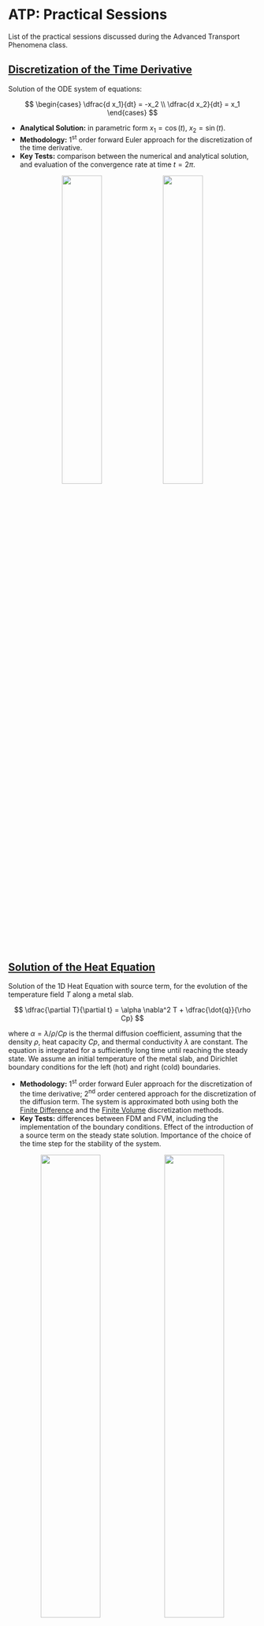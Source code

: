 # ATP: Practical Sessions

List of the practical sessions discussed during the Advanced Transport Phenomena class.

## [Discretization of the Time Derivative](ps1)

Solution of the ODE system of equations:

$$
\begin{cases}
  \dfrac{d x_1}{dt} = -x_2 \\
  \dfrac{d x_2}{dt} = x_1
\end{cases}
$$

* **Analytical Solution:** in parametric form $x_1 = \cos(t)$, $x_2 = \sin(t)$.
* **Methodology:** 1<sup>st</sup> order forward Euler approach for the discretization of the time derivative.
* **Key Tests:** comparison between the numerical and analytical solution, and evaluation of the convergence rate at time $t = 2\pi$.

<p align="middle" >
  <img src="doc/ps1-plots.png" width="40%" /> 
  <img src="doc/ps1-errors.png" width="40%" />
</p>

## [Solution of the Heat Equation](ps2)

Solution of the 1D Heat Equation with source term, for the evolution of the temperature field $T$ along a metal slab.

$$
  \dfrac{\partial T}{\partial t} = \alpha \nabla^2 T + \dfrac{\dot{q}}{\rho Cp}
$$

where $\alpha = \lambda/\rho/Cp$ is the thermal diffusion coefficient, assuming that the density $\rho$, heat capacity $Cp$, and thermal conductivity $\lambda$ are constant. The equation is integrated for a sufficiently long time until reaching the steady state. We assume an initial temperature of the metal slab, and Dirichlet boundary conditions for the left (hot) and right (cold) boundaries.

* **Methodology:** 1<sup>st</sup> order forward Euler approach for the discretization of the time derivative; 2<sup>nd</sup> order centered approach for the discretization of the diffusion term. The system is approximated both using both the [Finite Difference](ps2/diffusioneq_1D_FDM_explicit.m) and the [Finite Volume](ps2/diffusioneq_1D_FVM_explicit.m) discretization methods.
* **Key Tests:** differences between FDM and FVM, including the implementation of the boundary conditions. Effect of the introduction of a source term on the steady state solution. Importance of the choice of the time step for the stability of the system.

<p align="middle" >
  <img src="doc/ps2-heatequation.gif" width="49%" /> 
  <img src="doc/ps2-heatequation-sources.gif" width="49%" />
</p>

## [Solution of a Benchmark Advection-Diffusion Equation](ps3)

Solution of the 1D Advection-Diffusion equation for the transport of a sine wave.

$$
  \dfrac{\partial f}{\partial t} + \mathbf{u}\cdot\nabla f = \Gamma \nabla^2 f
$$

where the velocity field $\mathbf{u}$ and the diffusion coefficient $\Gamma$ are constant and uniform. The problem is initialized to the analytical solution, and periodic boundary conditions are used.

* **Analytical Solution:** $f(x,t) = A \sin(2\pi k (x - \mathbf{u}t)) e^{-4\pi^2k^2\Gamma t}$, where $A$ is the amplitude, while $k$ is the wave number.
* **Methodology:** 1<sup>st</sup> order forward Euler approach for the discretization of the time derivative. Comparison of 1<sup>st</sup> order and 2<sup>nd</sup> order approaches for the discretization of the convective term: BDS and CDS approximations for the finite difference case, Upwind and Centered approximations for the finite volume case. 2<sup>nd</sup> order centered approach for the discretization of the diffusion term.
* **Key Tests:** implementation of the problem using FDM and FVM, including the implementation of periodic boundary conditions. Testing the stability of the time discretization, and the behavior of the system at different velocity and diffusivity, with particular focus on pure convective conditions ($\Gamma = 0$).

<p align="middle" >
  <img src="doc/ps3-plots.gif" width="49%" /> 
</p>

## [Transport of a Discontinuity](ps4/advection_discontinuity_1D_FVM.m)

Solution of the 1D Advection equation:

$$
  \dfrac{\partial f}{\partial t} + \mathbf{u}\cdot\nabla f = 0
$$

for a step function $f$. In these conditions, the centered scheme leads to strong oscillations, while the upwind scheme leads to unphysical diffusion. We implement a possible solution to this problem.

* **Methodology:** 1<sup>st</sup> order forward Euler approach for the discretization of the time derivative. Comparison of 1<sup>st</sup> order upwind and 2<sup>nd</sup> order centered approaches for the discretization of the convective terms, in finite volumes. Implementation of flux limiters to switch between upwind and centered schemes depending on the local gradient of the function.
* **Key Tests:** comparison between centered, upwind, and flux limiter cases.

<p align="middle" >
  <img src="doc/ps4-discontinuity.gif" width="49%" /> 
</p>

## [Time implicit solution of Advection-Diffusion equations](ps4/implicit_advection_diffusion_1D_FVM.m)

Solution of the 1D Advection equation:

$$
  \dfrac{\partial f}{\partial t} + \mathbf{u}\cdot\nabla f = \Gamma\nabla^2 f
$$

intialized as a Gaussian function:

$$
  f(x) = \dfrac{1}{\sigma \sqrt{2\pi}} \exp\left(-\dfrac{(x - \mu)^2}{2\sigma^2}\right)
$$

using a Dirichlet boundary condition for the right side of the domain $f(x=0,t) = 0$ and a Neumann boundary condition for the right side $\nabla f|_{x=L} = 0$.

* **Methodology:** 1<sup>st</sup> order backward Euler approach for the discretization of the time derivative. 1<sup>st</sup> order upwind approach for the discretization of the convective terms, 2<sup>nd</sup> order centered approach for diffusion term, using the FVM.
* **Key Tests:** verify that the solution is stable regardless the time step, and analyze the different solutions at varying Peclet number.

<p align="middle" >
  <img src="doc/ps4-implicit.gif" width="49%" /> 
</p>

## [Iterative solution of Poisson Equations](ps5)

Solution of the 1D Poisson equation:

$$
  \nabla\cdot\left(\nabla f\right) = S
$$

where the the source term is constant and equal to 1, the left and right boundaries of the domain are prescribed with Dirichlet boundary conditions ($f_{left} = 0$, and $f_{right} = 1$).

* **Methodology:** Jacobi method, Gauss-Seidel, and Successive Over-Relaxation for the iterative solution of the problem. Discretization using the Finite Difference Method, using a centered 2<sup>nd</sup> order approach for the Laplacian operator.
* **Key Tests:** observe the different number of iterations required to reach convergence using Jacobi, Gauss-Seidel and the SOR methods (at different over-relaxation parameters $\beta$).

<div align="center">

| Method  | $\boldsymbol{\beta}$ | iterations |
| ------- | ------- |----------- |
| Jacobi  | -  | 4043 |
| Gauss-Seidel |  - | 1982 |
| Gauss-Seidel + SOR | $\beta = 1.5$  | 667 |
| Gauss-Seidel + SOR | $\beta = 1.7$  | 355 |
| Gauss-Seidel + SOR | $\beta = 1.9$  | 128 |
| Gauss-Seidel + SOR | $\beta = 1.95$ | 244 |

</div>

## [Lid Driven Cavity](ps6/lid_driven_cavity_2D_FVM.m)

Solve the incompressible Navier-Stokes equations:

$$
\dfrac{\partial \mathbf{u}}{\partial t} + \mathbf{u}\cdot\nabla\mathbf{u} = \nu\nabla^2\mathbf{u} - \dfrac{1}{\rho}\nabla p + \mathbf{a}
$$
$$
\nabla\cdot\mathbf{u} = 0
$$

for an initially quiescient fluid in a square (2D) cavity, with lenght $L = 1 m$. The integration of the problem is performed for a sufficiently long time, until reaching the steady state. The east, west, and south walls of the domain are closed ($\mathbf{u} = 0$ and $\nabla p = 0$). The top wall (lid) moves with a given velocity $\mathbf{u} = (1,0) m/s$. The kinematic viscosity $\nu$ is adjusted depending on the simulation Reynolds number, whose initial value is $Re = 100$. Any other acceleration term $\mathbf{a}$ is neglected.

We want to find the velocity and pressure fields in every point of the domain.

* **Methodology:** Projection method for the pressure-velocity coupling. 1<sup>st</sup> order forward (explicit) Euler approach for the discretization of the time derivative. 2<sup>nd</sup> order centered approach for the discretization of the convective terms, 2<sup>nd</sup> order centered approach for diffusion term. Use the Finite Volume Method with a staggered grid.
* **Key Tests:** focus on the implementation technique, the different behavior of the system at different Reynolds number, and comparison with experimental data at different grid resolutions.

<p align="middle" >
  <img src="doc/lid.png" width="100%" /> 
</p>

## [Flow in a Tube](ps7/flow_in_tube_2D_FVM.m)

Extend the lid driven cavity problem solving the same set of 2D incompressible Navier-Stokes equations but for the flow in a tube problem. The geometry of a 2D tube is a rectangle with width $L_x = 1 m$ and height $L_y = 8 m$. Initially, the kinematic viscosity is set to $\nu = 10^{-2}$, while the inlet velocity is $\mathbf{u}_{in} = (0.1,0) m/s$.

* **Methodology:** Compared to the lid driven cavity problem, this test case has different geometry and boundary condition. The top and bottom walls have _no-slip_ boundary conditons, the left wall considers the inlet fluid velocity, while at the right side we set _outflow_ conditions:
* **Key Tests:** Focus on the different boundary conditions for the pressure equation, and discuss the trend of the numerical results at different Reynolds numbers.

<p align="middle" >
  <img src="doc/tube.png" width="90%" /> 
</p>

## [Heated Cavity](ps8/heated_cavity_2D_FVM.m)

Solve the incompressible Navier-Stokes equations coupled with the energy equation using the Boussinesq approximation:

$$
\dfrac{\partial \mathbf{u}}{\partial t} + \mathbf{u}\cdot\nabla\mathbf{u} = \nu_0\nabla^2\mathbf{u} - \dfrac{1}{\rho_0}\nabla p - \mathbf{g}\beta(T - T_0) 
$$
$$
\nabla\cdot\mathbf{u} = 0
$$
$$
\rho_0 c_{p,0} \left( \dfrac{\partial T}{\partial t} + \mathbf{u}\cdot\nabla T \right) = \nabla \cdot \left(\lambda_0\nabla T\right)
$$

for an initially quiescient fluid in a square (2D) cavity, with lenght $L = 1 m$. The temperature is imposed to constant values on the left (cold) and on the right (hot) walls, while the top and bottom boundaries are adiabatic.

We want to find the velocity, pressure, and temperature fields in every point of the domain.

* **Methodology:** Projection method for the pressure-velocity coupling. 1<sup>st</sup> order forward (explicit) Euler approach for the discretization of the time derivative. 2<sup>nd</sup> order centered approach for the discretization of the convective terms, 2<sup>nd</sup> order centered approach for diffusion term. Use the Finite Volume Method with a staggered grid. Buoyancy driven flows are included using Boussinesq approximation. 
* **Key Tests:** focus on the implementation technique, the different behavior of the system at different Rayleigh number, and compare the results with the numerical solution from the book by Ferziger & Peric (Computational Methods for Fluid Dynamics) at different grid resolutions.

<p align="middle" >
  <img src="doc/heated.png" width="100%" /> 
</p>
